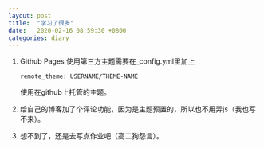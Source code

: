 ```yaml
---
layout: post
title:  "学习了很多"
date:   2020-02-16 08:59:30 +0800
categories: diary
---
```


1. Github Pages 使用第三方主题需要在_config.yml里加上

   ```
   remote_theme: USERNAME/THEME-NAME
   ```

   使用在github上托管的主题。

2. 给自己的博客加了个评论功能，因为是主题预置的，所以也不用弄js（我也写不来）。

3. 想不到了，还是去写点作业吧（高二狗怨言）。







